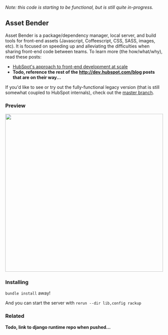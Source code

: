 _Note: this code is starting to be functional, but is still quite in-progress._

## Asset Bender

Asset Bender is a package/dependency manager, local server, and build tools for front-end assets (Javascript, Coffeescript, CSS, SASS, images, etc). It is focused on speeding up and alleviating the difficulties when sharing front-end code between teams. To learn more (the how/what/why), read these posts:

 - [HubSpot's approach to front-end development at scale](http://dev.hubspot.com/blog/frontend-development-at-scale-1)
 - __Todo, reference the rest of the http://dev.hubspot.com/blog posts that are on their way...__

If you'd like to see or try out the fully-functional legacy version (that is still somewhat coupled to HubSpot internals), check out the [master branch](https://github.com/HubSpot/asset_bender/tree/master).

### Preview

<img src="http://cl.ly/image/0J1G0v1T0I3u/Index%20page%20mockup.png" width=500>


### Installing

`bundle install` away!

And you can start the server with `rerun --dir lib,config rackup`


### Related

__Todo, link to django runtime repo when pushed...__
